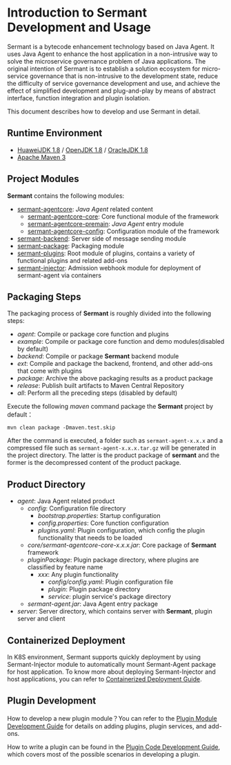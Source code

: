 # Introduction to Sermant Development and Usage

Sermant is a bytecode enhancement technology based on Java Agent. It uses Java Agent to enhance the host application in a non-intrusive way to solve the microservice governance problem of Java applications. The original intention of Sermant is to establish a solution ecosystem for micro-service governance that is non-intrusive to the development state, reduce the difficulty of service governance development and use, and achieve the effect of simplified development and plug-and-play by means of abstract interface, function integration and plugin isolation.

This document describes how to develop and use Sermant in detail.

## Runtime Environment

- [HuaweiJDK 1.8](https://gitee.com/openeuler/bishengjdk-8) / [OpenJDK 1.8](https://github.com/openjdk/jdk) / [OracleJDK 1.8](https://www.oracle.com/java/technologies/downloads/)
- [Apache Maven 3](https://maven.apache.org/download.cgi)

## Project Modules

**Sermant** contains the following modules:

- [sermant-agentcore](https://github.com/huaweicloud/Sermant/tree/develop/sermant-agentcore): *Java Agent* related content
  - [sermant-agentcore-core](https://github.com/huaweicloud/Sermant/tree/develop/sermant-agentcore/sermant-agentcore-core): Core functional module of the framework
  - [sermant-agentcore-premain](https://github.com/huaweicloud/Sermant/tree/develop/sermant-agentcore/sermant-agentcore-premain): *Java Agent* entry module
  - [sermant-agentcore-config](https://github.com/huaweicloud/Sermant/tree/develop/sermant-agentcore/sermant-agentcore-config): Configuration module of the framework
- [sermant-backend](https://github.com/huaweicloud/Sermant/tree/develop/sermant-backend): Server side of message sending module 
- [sermant-package](https://github.com/huaweicloud/Sermant/tree/develop/sermant-package): Packaging module
- [sermant-plugins](https://github.com/huaweicloud/Sermant/tree/develop/sermant-plugins):  Root module of plugins, contains a variety of functional plugins and related add-ons
- [sermant-injector](https://github.com/huaweicloud/Sermant/tree/develop/sermant-injector): Admission webhook module for deployment of sermant-agent via containers 

## Packaging Steps

The packaging process of **Sermant** is roughly divided into the following steps:

- *agent*: Compile or package core function and plugins
- *example*: Compile or package core function and demo modules(disabled by default)
- *backend*: Compile or package **Sermant** backend module
- *ext*: Compile and package the backend, frontend, and other add-ons that come with plugins
- *package*: Archive the above packaging results as a product package
- *release*: Publish built artifacts to Maven Central Repository
- *all*: Perform all the preceding steps (disabled by default)

Execute the following *maven* command  package the **Sermant** project by default：

```shell
mvn clean package -Dmaven.test.skip
```

After the command is executed, a folder such as `sermant-agent-x.x.x` and a compressed file such as `sermant-agent-x.x.x.tar.gz` will be generated in the project directory. The latter is the product package of **sermant** and the former is the decompressed content of the product package.

## Product Directory

- *agent*: Java Agent related product
  - *config*: Configuration file directory
    - *bootstrap.properties*: Startup configuration
    - *config.properties*: Core function configuration
    - *plugins.yaml*: Plugin configuration, which config the plugin functionality that needs to be loaded
  - *core/sermant-agentcore-core-x.x.x.jar*: Core package of **Sermant** framework
  - *pluginPackage*: Plugin package directory, where plugins are classified by feature name
    - *xxx*: Any plugin functionality
      - *config/config.yaml*: Plugin configuration file
      - *plugin*: Plugin package directory
      - *service*: plugin service's package directory
  - *sermant-agent.jar*: Java Agent entry package
- *server*: Server directory, which contains server with **Sermant**, plugin server and client

## Containerized Deployment
In K8S environment, Sermant supports quickly deployment by using Sermant-Injector module to automatically mount Sermant-Agent package for host application. To know more about deploying Sermant-Injector and host applications, you can refer to [Containerized Deployment Guide](https://github.com/huaweicloud/Sermant/tree/develop/docs/user-guide/injector.md).

## Plugin Development

How to develop a new plugin module？You can refer to the [Plugin Module Development Guide](https://github.com/huaweicloud/Sermant/tree/develop/docs/dev-guide/dev_plugin_module.md) for details on adding plugins, plugin services, and add-ons.

How to write a plugin can be found in the [Plugin Code Development Guide](https://github.com/huaweicloud/Sermant/tree/develop/docs/dev-guide/dev_plugin_code.md), which covers most of the possible scenarios in developing a plugin.